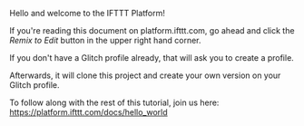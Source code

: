 Hello and welcome to the IFTTT Platform!

If you're reading this document on platform.ifttt.com, go ahead and click the _Remix to Edit_ button in the upper right hand corner.

If you don't have a Glitch profile already, that will ask you to create a profile.

Afterwards, it will clone this project and create your own version on your Glitch profile.

To follow along with the rest of this tutorial, join us here: https://platform.ifttt.com/docs/hello_world